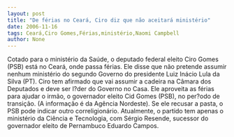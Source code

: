 ```yaml
---
layout: post
title: "De férias no Ceará, Ciro diz que não aceitará ministério"
date: 2006-11-16
tags: Ceará,Ciro Gomes,Férias,ministério,Naomi Campbell
author: None
---
```

Cotado para o ministério da Saúde, o deputado federal eleito Ciro Gomes (PSB) está no Ceará, onde passa férias. Ele disse que não pretende assumir nenhum ministério do segundo Governo do presidente Luiz Inácio Lula da Silva (PT). 
Ciro tem afirmado que vai assumir a cadeira na Câmara dos Deputados e deve ser l?der do Governo no Casa. Ele aproveita as férias para ajudar o irmão, o governador eleito Cid Gomes (PSB), no per?odo de transição. (A informação é da Agência Nordeste). 
Se ele recusar a pasta, o PSB pode indicar outro correligionário. Atualmente, o partido tem apenas o ministério da Ciência e Tecnologia, com Sérgio Resende, sucessor do governador eleito de Pernambuco Eduardo Campos.  